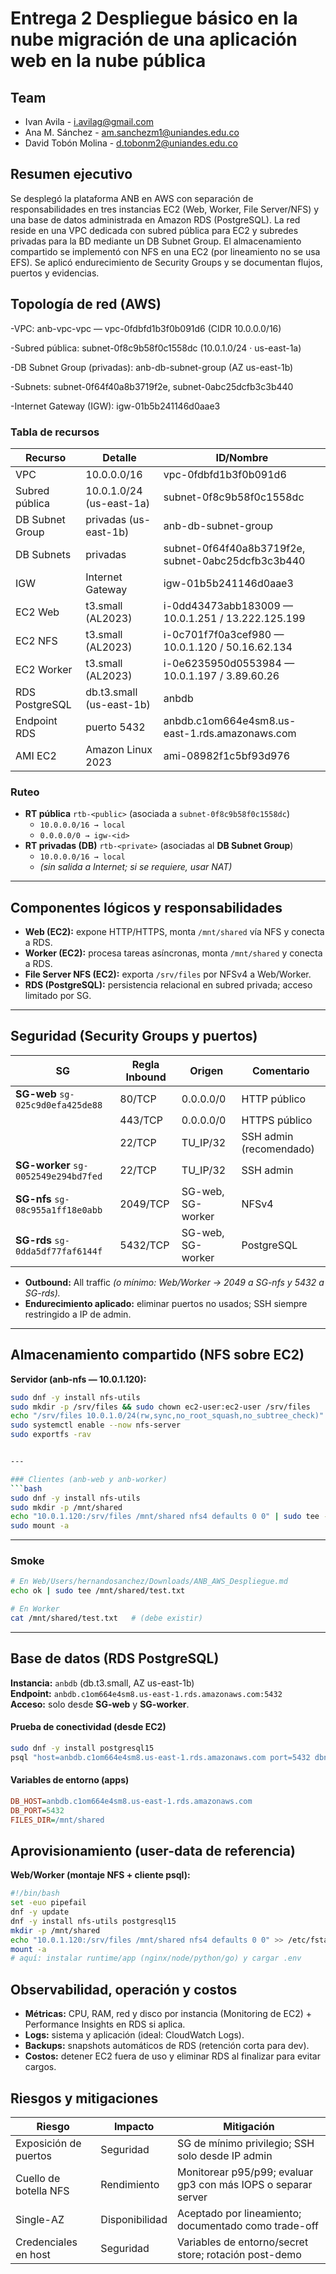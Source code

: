 # Entrega 2 Despliegue básico en la nube migración de una aplicación web en la nube pública

## Team

* Ivan Avila - i.avilag@gmail.com
* Ana M. Sánchez - am.sanchezm1@uniandes.edu.co
* David Tobón Molina - d.tobonm2@uniandes.edu.co

## Resumen ejecutivo

Se desplegó la plataforma ANB en AWS con separación de responsabilidades en tres instancias EC2 (Web, Worker, File Server/NFS) y una base de datos administrada en Amazon RDS (PostgreSQL). La red reside en una VPC dedicada con subred pública para EC2 y subredes privadas para la BD mediante un DB Subnet Group. El almacenamiento compartido se implementó con NFS en una EC2 (por lineamiento no se usa EFS). Se aplicó endurecimiento de Security Groups y se documentan flujos, puertos y evidencias.


## Topología de red (AWS)

-VPC: anb-vpc-vpc — vpc-0fdbfd1b3f0b091d6 (CIDR 10.0.0.0/16)

-Subred pública: subnet-0f8c9b58f0c1558dc (10.0.1.0/24 · us-east-1a)

-DB Subnet Group (privadas): anb-db-subnet-group (AZ us-east-1b)

-Subnets: subnet-0f64f40a8b3719f2e, subnet-0abc25dcfb3c3b440

-Internet Gateway (IGW): igw-01b5b241146d0aae3


### Tabla de recursos

| Recurso | Detalle | ID/Nombre |
|---|---|---|
| VPC | 10.0.0.0/16 | vpc-0fdbfd1b3f0b091d6 |
| Subred pública | 10.0.1.0/24 (us-east-1a) | subnet-0f8c9b58f0c1558dc |
| DB Subnet Group | privadas (us-east-1b) | anb-db-subnet-group |
| DB Subnets | privadas | subnet-0f64f40a8b3719f2e, subnet-0abc25dcfb3c3b440 |
| IGW | Internet Gateway | igw-01b5b241146d0aae3 |
| EC2 Web | t3.small (AL2023) | i-0dd43473abb183009 — 10.0.1.251 / 13.222.125.199 |
| EC2 NFS | t3.small (AL2023) | i-0c701f7f0a3cef980 — 10.0.1.120 / 50.16.62.134 |
| EC2 Worker | t3.small (AL2023) | i-0e6235950d0553984 — 10.0.1.197 / 3.89.60.26 |
| RDS PostgreSQL | db.t3.small (us-east-1b) | anbdb |
| Endpoint RDS | puerto 5432 | anbdb.c1om664e4sm8.us-east-1.rds.amazonaws.com |
| AMI EC2 | Amazon Linux 2023 | ami-08982f1c5bf93d976 |



### Ruteo


- **RT pública** `rtb-<public>` (asociada a `subnet-0f8c9b58f0c1558dc`)
  - `10.0.0.0/16 → local`
  - `0.0.0.0/0 → igw-<id>`
- **RT privadas (DB)** `rtb-<private>` (asociadas al **DB Subnet Group**)
  - `10.0.0.0/16 → local`
  - _(sin salida a Internet; si se requiere, usar NAT)_

---

## Componentes lógicos y responsabilidades
- **Web (EC2):** expone HTTP/HTTPS, monta `/mnt/shared` vía NFS y conecta a RDS.
- **Worker (EC2):** procesa tareas asíncronas, monta `/mnt/shared` y conecta a RDS.
- **File Server NFS (EC2):** exporta `/srv/files` por NFSv4 a Web/Worker.
- **RDS (PostgreSQL):** persistencia relacional en subred privada; acceso limitado por SG.

---

## Seguridad (Security Groups y puertos)

| SG | Regla Inbound | Origen | Comentario |
|---|---|---|---|
| **SG-web** `sg-025c9d0efa425de88` | 80/TCP | 0.0.0.0/0 | HTTP público |
|  | 443/TCP | 0.0.0.0/0 | HTTPS público |
|  | 22/TCP | TU_IP/32 | SSH admin (recomendado) |
| **SG-worker** `sg-0052549e294bd7fed` | 22/TCP | TU_IP/32 | SSH admin |
| **SG-nfs** `sg-08c955a1ff18e0abb` | 2049/TCP | SG-web, SG-worker | NFSv4 |
| **SG-rds** `sg-0dda5df77faf6144f` | 5432/TCP | SG-web, SG-worker | PostgreSQL |

- **Outbound:** All traffic _(o mínimo: Web/Worker → 2049 a SG-nfs y 5432 a SG-rds)._  
- **Endurecimiento aplicado:** eliminar puertos no usados; SSH siempre restringido a IP de admin.

---

## Almacenamiento compartido (NFS sobre EC2)

**Servidor (anb-nfs — 10.0.1.120):**
```bash
sudo dnf -y install nfs-utils
sudo mkdir -p /srv/files && sudo chown ec2-user:ec2-user /srv/files
echo "/srv/files 10.0.1.0/24(rw,sync,no_root_squash,no_subtree_check)" | sudo tee -a /etc/exports
sudo systemctl enable --now nfs-server
sudo exportfs -rav


---

### Clientes (anb-web y anb-worker)
```bash
sudo dnf -y install nfs-utils
sudo mkdir -p /mnt/shared
echo "10.0.1.120:/srv/files /mnt/shared nfs4 defaults 0 0" | sudo tee -a /etc/fstab
sudo mount -a
```

---

### Smoke
```bash
# En Web/Users/hernandosanchez/Downloads/ANB_AWS_Despliegue.md
echo ok | sudo tee /mnt/shared/test.txt

# En Worker
cat /mnt/shared/test.txt   # (debe existir)
```

---

## Base de datos (RDS PostgreSQL)

**Instancia:** `anbdb` (db.t3.small, AZ us-east-1b)  
**Endpoint:** `anbdb.c1om664e4sm8.us-east-1.rds.amazonaws.com:5432`  
**Acceso:** solo desde **SG-web** y **SG-worker**.

#### Prueba de conectividad (desde EC2)
```bash
sudo dnf -y install postgresql15
psql "host=anbdb.c1om664e4sm8.us-east-1.rds.amazonaws.com port=5432 dbname=<DB> user=<USER> password=<PASS> sslmode=require" -c '\conninfo'
```

#### Variables de entorno (apps)
```ini
DB_HOST=anbdb.c1om664e4sm8.us-east-1.rds.amazonaws.com
DB_PORT=5432
FILES_DIR=/mnt/shared
```

## Aprovisionamiento (user-data de referencia)

**Web/Worker (montaje NFS + cliente psql):**
```bash
#!/bin/bash
set -euo pipefail
dnf -y update
dnf -y install nfs-utils postgresql15
mkdir -p /mnt/shared
echo "10.0.1.120:/srv/files /mnt/shared nfs4 defaults 0 0" >> /etc/fstab
mount -a
# aquí: instalar runtime/app (nginx/node/python/go) y cargar .env
```

## Observabilidad, operación y costos

- **Métricas:** CPU, RAM, red y disco por instancia (Monitoring de EC2) + Performance Insights en RDS si aplica.  
- **Logs:** sistema y aplicación (ideal: CloudWatch Logs).  
- **Backups:** snapshots automáticos de RDS (retención corta para dev).  
- **Costos:** detener EC2 fuera de uso y eliminar RDS al finalizar para evitar cargos.


## Riesgos y mitigaciones

| Riesgo                | Impacto        | Mitigación                                                                 |
|-----------------------|----------------|-----------------------------------------------------------------------------|
| Exposición de puertos | Seguridad      | SG de mínimo privilegio; SSH solo desde IP admin                           |
| Cuello de botella NFS | Rendimiento    | Monitorear p95/p99; evaluar gp3 con más IOPS o separar server              |
| Single-AZ             | Disponibilidad | Aceptado por lineamiento; documentado como trade-off                       |
| Credenciales en host  | Seguridad      | Variables de entorno/secret store; rotación post-demo                      |



